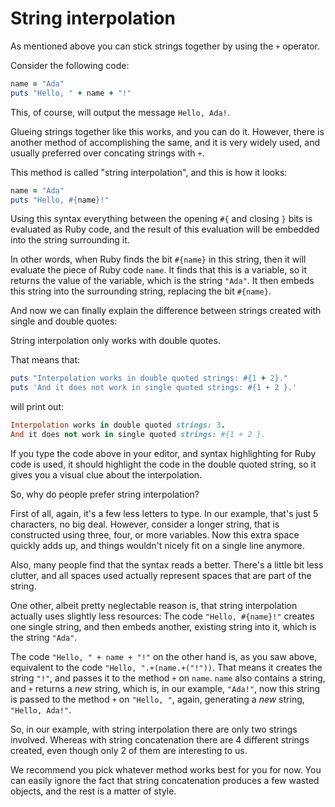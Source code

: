 # String interpolation

As mentioned above you can stick strings together by using the `+` operator.

Consider the following code:

```ruby
name = "Ada"
puts "Hello, " + name + "!"
```

This, of course, will output the message `Hello, Ada!`.

Glueing strings together like this works, and you can do it. However, there is
another method of accomplishing the same, and it is very widely used, and
usually preferred over concating strings with `+`.

This method is called "string interpolation", and this is how it looks:

```ruby
name = "Ada"
puts "Hello, #{name}!"
```

Using this syntax everything between the opening `#{` and closing `}` bits is
evaluated as Ruby code, and the result of this evaluation will be embedded into
the string surrounding it.

In other words, when Ruby finds the bit `#{name}` in this string, then it will
evaluate the piece of Ruby code `name`. It finds that this is a variable, so it
returns the value of the variable, which is the string `"Ada"`. It then embeds
this string into the surrounding string, replacing the bit `#{name}`.

And now we can finally explain the difference between strings created with
single and double quotes:

String interpolation only works with double quotes.

That means that:

```ruby
puts "Interpolation works in double quoted strings: #{1 + 2}."
puts 'And it does not work in single quoted strings: #{1 + 2 }.'
```

will print out:

```ruby
Interpolation works in double quoted strings: 3.
And it does not work in single quoted strings: #{1 + 2 }.
```

If you type the code above in your editor, and syntax highlighting for Ruby
code is used, it should highlight the code in the double quoted string, so it
gives you a visual clue about the interpolation.


So, why do people prefer string interpolation?

First of all, again, it's a few less letters to type. In our example, that's
just 5 characters, no big deal. However, consider a longer string, that is
constructed using three, four, or more variables. Now this extra space quickly
adds up, and things wouldn't nicely fit on a single line anymore.

Also, many people find that the syntax reads a better. There's a little bit
less clutter, and all spaces used actually represent spaces that are part of
the string.

One other, albeit pretty neglectable reason is, that string interpolation
actually uses slightly less resources: The code `"Hello, #{name}!"` creates one
single string, and then embeds another, existing string into it, which is the
string `"Ada"`.

The code `"Hello, " + name + "!"` on the other hand is, as you saw above,
equivalent to the code `"Hello, ".+(name.+("!"))`. That means it creates the
string `"!"`, and passes it to the method `+` on `name`.  `name` also contains
a string, and `+` returns a *new* string, which is, in our example, `"Ada!"`,
now this string is passed to the method `+` on `"Hello, "`, again, generating a
*new* string, `"Hello, Ada!"`.

So, in our example, with string interpolation there are only two strings
involved. Whereas with string concatenation there are 4 different strings
created, even though only 2 of them are interesting to us.

We recommend you pick whatever method works best for you for now. You can
easily ignore the fact that string concatenation produces a few wasted objects,
and the rest is a matter of style.
